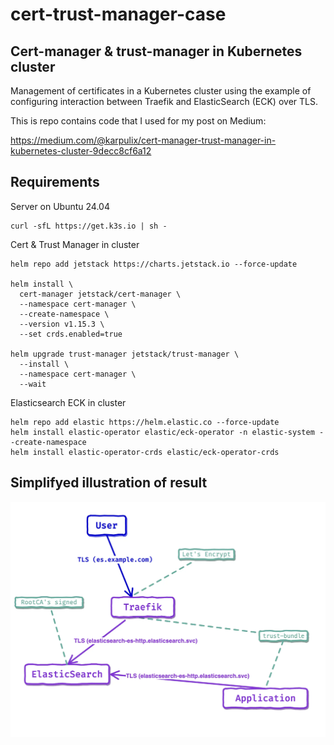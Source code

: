 # cert-trust-manager-case

## Cert-manager & trust-manager in Kubernetes cluster

Management of certificates in a Kubernetes cluster using the example of configuring interaction between Traefik and ElasticSearch (ECK) over TLS.

This is repo contains code that I used for my post on Medium:

https://medium.com/@karpulix/cert-manager-trust-manager-in-kubernetes-cluster-9decc8cf6a12 

## Requirements
Server on Ubuntu 24.04
```shell
curl -sfL https://get.k3s.io | sh -
```
Cert & Trust Manager in cluster
```shell
helm repo add jetstack https://charts.jetstack.io --force-update

helm install \
  cert-manager jetstack/cert-manager \
  --namespace cert-manager \
  --create-namespace \
  --version v1.15.3 \
  --set crds.enabled=true

helm upgrade trust-manager jetstack/trust-manager \
  --install \
  --namespace cert-manager \
  --wait
```

Elasticsearch ECK  in cluster
```shell
helm repo add elastic https://helm.elastic.co --force-update
helm install elastic-operator elastic/eck-operator -n elastic-system --create-namespace
helm install elastic-operator-crds elastic/eck-operator-crds
```

## Simplifyed illustration of result

![illustrate](image.png)
